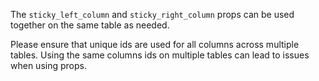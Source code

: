The `sticky_left_column` and `sticky_right_column` props can be used together on the same table as needed.

Please ensure that unique ids are used for all columns across multiple tables. Using the same columns ids on multiple tables can lead to issues when using props.
